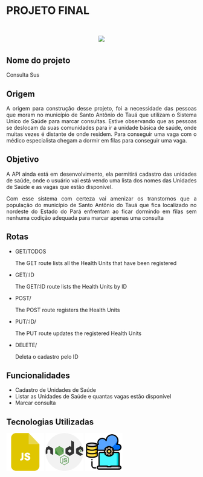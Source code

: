 # PROJETO FINAL <h1>
<h1 align="center">
<img src="src/gif.gif" width="600">
<p align="center"><p>
  
  
  
  
  
 
 ## **Nome do projeto**

   <p align="justify">Consulta Sus

  ## **Origem**  
  <p align="justify">A origem para construção desse projeto, foi a necessidade das pessoas que moram no município de Santo Antônio do Tauá que utilizam o Sistema Unico de Saúde para marcar consultas. Estive observando que as pessoas se deslocam da suas comunidades para ir a unidade básica de saúde, onde muitas vezes é distante de onde residem. Para conseguir uma vaga com o médico especialista chegam a dormir em filas para conseguir uma vaga.


  
  ## **Objetivo**
<p align="justify">A API ainda está em desenvolvimento, ela permitirá cadastro das unidades de saúde, onde o usuário vai está vendo uma lista dos nomes das Unidades de Saúde e as vagas que estão disponível.
<p align="justify"> Com esse sistema com certeza vai amenizar os transtornos que a população do município de Santo Antônio do Tauá que fica localizado no nordeste do Estado do Pará enfrentam ao ficar dormindo em filas sem nenhuma codição adequada para marcar apenas uma consulta
  
  

## **Rotas**

 <ul>
<li>GET/TODOS</li>
<p align="justify">The GET route lists all the Health Units that have been registered
<li>GET/:ID</li>
<p align="justify">The GET/:ID route lists the Health Units by ID
<li>POST/</li>
<p align="justify">The POST route registers the Health Units
<li>PUT/:ID/</li>
<p align="justify">The PUT route updates the registered Health Units
  <li>DELETE/</li>
<p align="justify">Deleta o cadastro pelo ID

</ul>
  
  ## **Funcionalidades**

<ul>
<li>Cadastro de Unidades de Saúde</li>
<li>Listar as Unidades de Saúde e quantas vagas estão disponível</li>
<li>Marcar consulta</li>

</ul>

</div>
  
  


## **Tecnologias Utilizadas**
  <p float="left">
  <img src="js-file.png" width="100" />
  <img src="nodejs.png" width="100" /> 
  <img src="gerenciamento-de-banco-de-dados.png" width="100" />
</p>
  

  





  
 


  






  
  
  
  



